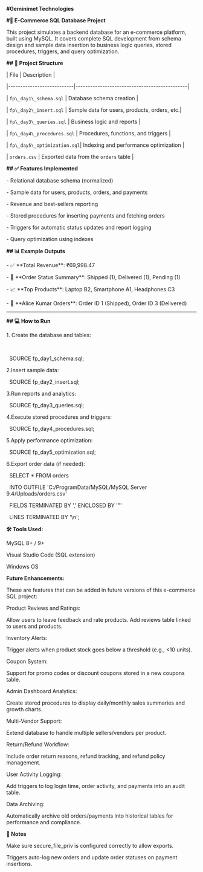 **#Geminimet Technologies** 

**#🛒 E-Commerce SQL Database Project**


This project simulates a backend database for an e-commerce platform, built using MySQL. It covers complete SQL development from schema design and sample data insertion to business logic queries, stored procedures, triggers, and query optimization.


**## 📁 Project Structure**



| File                      | Description                                  |

|---------------------------|----------------------------------------------|

| `fp\_day1\_schema.sql`      | Database schema creation                     |

| `fp\_day2\_insert.sql`      | Sample data for users, products, orders, etc.|

| `fp\_day3\_queries.sql`     | Business logic and reports                   |

| `fp\_day4\_procedures.sql`  | Procedures, functions, and triggers          |

| `fp\_day5\_optimization.sql`| Indexing and performance optimization        |

| `orders.csv`              | Exported data from the `orders` table        |







**## ✅ Features Implemented**



\- Relational database schema (normalized)

\- Sample data for users, products, orders, and payments

\- Revenue and best-sellers reporting

\- Stored procedures for inserting payments and fetching orders

\- Triggers for automatic status updates and report logging

\- Query optimization using indexes





**## 📊 Example Outputs**



\- ✅ \*\*Total Revenue\*\*: ₹69,998.47

\- 🚚 \*\*Order Status Summary\*\*: Shipped (1), Delivered (1), Pending (1)

\- 📈 \*\*Top Products\*\*: Laptop B2, Smartphone A1, Headphones C3

\- 👤 \*\*Alice Kumar Orders\*\*: Order ID 1 (Shipped), Order ID 3 (Delivered)



---



**## 💻 How to Run**



1\. Create the database and tables:

&nbsp;  

&nbsp;  SOURCE fp\_day1\_schema.sql;



2.Insert sample data:



&nbsp;  SOURCE fp\_day2\_insert.sql;



3.Run reports and analytics:



&nbsp;  SOURCE fp\_day3\_queries.sql;



4.Execute stored procedures and triggers:



&nbsp;  SOURCE fp\_day4\_procedures.sql;



5.Apply performance optimization:



&nbsp;  SOURCE fp\_day5\_optimization.sql;



6.Export order data (if needed):



&nbsp;  SELECT \* FROM orders

&nbsp;  INTO OUTFILE 'C:/ProgramData/MySQL/MySQL Server 9.4/Uploads/orders.csv'

&nbsp;  FIELDS TERMINATED BY ',' ENCLOSED BY '"'

&nbsp;  LINES TERMINATED BY '\\n';





**🛠️ Tools Used:**

MySQL 8+ / 9+



Visual Studio Code (SQL extension)



Windows OS



**Future Enhancements:**



These are features that can be added in future versions of this e-commerce SQL project:



Product Reviews and Ratings:

Allow users to leave feedback and rate products. Add reviews table linked to users and products.



Inventory Alerts:

Trigger alerts when product stock goes below a threshold (e.g., <10 units).



Coupon System:

Support for promo codes or discount coupons stored in a new coupons table.



Admin Dashboard Analytics:

Create stored procedures to display daily/monthly sales summaries and growth charts.



Multi-Vendor Support:

Extend database to handle multiple sellers/vendors per product.



Return/Refund Workflow:

Include order return reasons, refund tracking, and refund policy management.



User Activity Logging:

Add triggers to log login time, order activity, and payments into an audit table.



Data Archiving:

Automatically archive old orders/payments into historical tables for performance and compliance.



**📌 Notes**

Make sure secure\_file\_priv is configured correctly to allow exports.



Triggers auto-log new orders and update order statuses on payment insertions.





